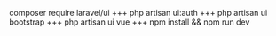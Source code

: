 composer require laravel/ui +++ php artisan ui:auth +++ php artisan ui bootstrap +++ php artisan ui vue +++ npm install && npm run dev